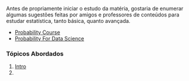 Antes de propriamente iniciar o estudo da matéria, gostaria de enumerar algumas sugestões feitas por amigos e professores de conteúdos para estudar estatística, tanto básica, quanto avançada.
- [Probability Course](https://www.probabilitycourse.com/)
- [Probability For Data Science](https://probability4datascience.com/)

### Tópicos Abordados
1. [Intro]()
2. 